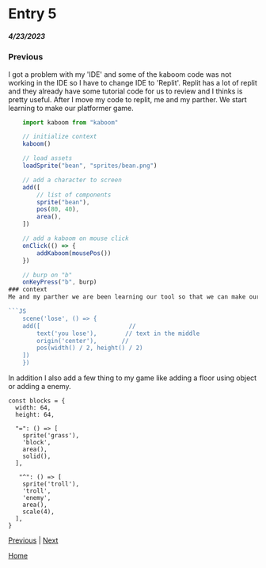 # Entry 5
##### 4/23/2023

### Previous
I got a problem with my 'IDE' and some of the kaboom code was not working in the IDE so I have to change IDE to 'Replit'.
Replit has a lot of replit and they already have some tutorial code for us to review and I thinks is pretty useful. After I move my code to replit, me and my parther. We start learning to make our platformer game.

```js
    import kaboom from "kaboom"

    // initialize context
    kaboom()

    // load assets
    loadSprite("bean", "sprites/bean.png")

    // add a character to screen
    add([
        // list of components
        sprite("bean"),
        pos(80, 40),
        area(),
    ])

    // add a kaboom on mouse click
    onClick(() => {
        addKaboom(mousePos())
    })

    // burp on "b"
    onKeyPress("b", burp)
### context
Me and my parther we are been learning our tool so that we can make our game. What I Recently made is that I was trying to add scene to my game so it can feel a little bit like a real game. A scene is when u start the game and it tells you the detail or story about the game. Also we can add a scene when a sprite collide with a enemy and it goes to a screen say "You lose".

```JS
    scene('lose', () => {
    add([                         //
        text('you lose'),        // text in the middle
        origin('center'),       //
        pos(width() / 2, height() / 2)
    ])
    })
```
In addition I also add a few thing to my game like adding a floor using object or adding a enemy.
```Js
const blocks = {
  width: 64,
  height: 64,

  "=": () => [
    sprite('grass'),
    'block',
    area(),
    solid(),
  ],

   "^": () => [
    sprite('troll'),
    'troll',
    'enemy',
    area(),
    scale(4),
  ],
}
```
[Previous](entry04.md) | [Next](entry06.md)

[Home](../README.md)